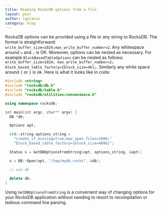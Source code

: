 ```yaml
---
title: Reading RocksDB options from a file
layout: post
author: lgalanis
category: blog
---
```


RocksDB options can be provided using a file or any string to RocksDB. The format is straightforward: `write_buffer_size=1024;max_write_buffer_number=2`. Any whitespace around `=` and `;` is OK. Moreover, options can be nested as necessary. For example `BlockBasedTableOptions` can be nested as follows: `write_buffer_size=1024; max_write_buffer_number=2; block_based_table_factory={block_size=4k};`. Similarly any white space around `{` or `}` is ok. Here is what it looks like in code:

```c++
#include <string>
#include "rocksdb/db.h"
#include "rocksdb/table.h"
#include "rocksdb/utilities/convenience.h"

using namespace rocksdb;                                                                                           

int main(int argc, char** argv) {                                                                                  
  DB *db;

  Options opt;

  std::string options_string =                                                                                     
    "create_if_missing=true;max_open_files=1000;"                                                                  
    "block_based_table_factory={block_size=4096}";                                                                 

  Status s = GetDBOptionsFromString(opt, options_string, &opt);

  s = DB::Open(opt, "/tmp/mydb_rocks", &db);                                                                       

  // use db

  delete db;
}
```

Using `GetDBOptionsFromString` is a convenient way of changing options for your RocksDB application without needing to resort to recompilation or tedious command line parsing.

